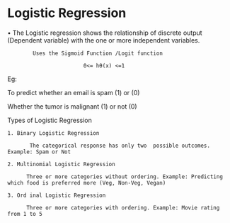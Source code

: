 # Logistic Regression

•	The Logistic regression shows the relationship of discrete output (Dependent variable) with the one or more independent variables.

            Uses the Sigmoid Function /Logit function
            
                          	0<= hθ(x) <=1

Eg:

To predict whether an email is spam (1) or (0)

Whether the tumor is malignant (1) or not (0)

Types of Logistic Regression

    1. Binary Logistic Regression

           The categorical response has only two  possible outcomes. Example: Spam or Not 

    2. Multinomial Logistic Regression

          Three or more categories without ordering. Example: Predicting which food is preferred more (Veg, Non-Veg, Vegan)

    3. Ord inal Logistic Regression

          Three or more categories with ordering. Example: Movie rating from 1 to 5
